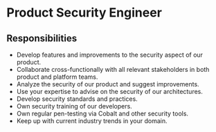 # Product Security Engineer

## Responsibilities

- Develop features and improvements to the security aspect of our product.
- Collaborate cross-functionally with all relevant stakeholders in both product and platform teams.
- Analyze the security of our product and suggest improvements.
- Use your expertise to advise on the security of our architectures.
- Develop security standards and practices.
- Own security training of our developers.
- Own regular pen-testing via Cobalt and other security tools.
- Keep up with current industry trends in your domain.